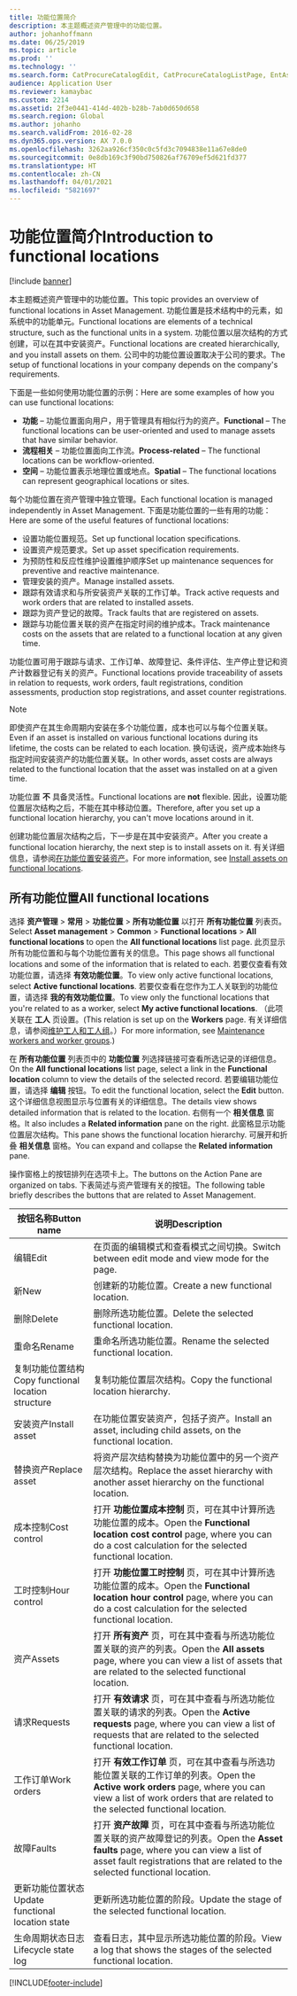 ```yaml
---
title: 功能位置简介
description: 本主题概述资产管理中的功能位置。
author: johanhoffmann
ms.date: 06/25/2019
ms.topic: article
ms.prod: ''
ms.technology: ''
ms.search.form: CatProcureCatalogEdit, CatProcureCatalogListPage, EntAssetFunctionalLocationEditSubLocations, EntAssetFunctionalLocationLookup, EntAssetFunctionalLocationRename, EntAssetFunctionalLocation
audience: Application User
ms.reviewer: kamaybac
ms.custom: 2214
ms.assetid: 2f3e0441-414d-402b-b28b-7ab0d650d658
ms.search.region: Global
ms.author: johanho
ms.search.validFrom: 2016-02-28
ms.dyn365.ops.version: AX 7.0.0
ms.openlocfilehash: 3262aa926cf350c0c5fd3c7094838e11a67e8de0
ms.sourcegitcommit: 0e8db169c3f90bd750826af76709ef5d621fd377
ms.translationtype: HT
ms.contentlocale: zh-CN
ms.lasthandoff: 04/01/2021
ms.locfileid: "5821697"
---
```

# <a name="introduction-to-functional-locations"></a><span data-ttu-id="7e6c4-103">功能位置简介</span><span class="sxs-lookup"><span data-stu-id="7e6c4-103">Introduction to functional locations</span></span>

[!include [banner](../../includes/banner.md)]

 

<span data-ttu-id="7e6c4-104">本主题概述资产管理中的功能位置。</span><span class="sxs-lookup"><span data-stu-id="7e6c4-104">This topic provides an overview of functional locations in Asset Management.</span></span> <span data-ttu-id="7e6c4-105">功能位置是技术结构中的元素，如系统中的功能单元。</span><span class="sxs-lookup"><span data-stu-id="7e6c4-105">Functional locations are elements of a technical structure, such as the functional units in a system.</span></span> <span data-ttu-id="7e6c4-106">功能位置以层次结构的方式创建，可以在其中安装资产。</span><span class="sxs-lookup"><span data-stu-id="7e6c4-106">Functional locations are created hierarchically, and you install assets on them.</span></span> <span data-ttu-id="7e6c4-107">公司中的功能位置设置取决于公司的要求。</span><span class="sxs-lookup"><span data-stu-id="7e6c4-107">The setup of functional locations in your company depends on the company's requirements.</span></span>

<span data-ttu-id="7e6c4-108">下面是一些如何使用功能位置的示例：</span><span class="sxs-lookup"><span data-stu-id="7e6c4-108">Here are some examples of how you can use functional locations:</span></span>

- <span data-ttu-id="7e6c4-109">**功能** – 功能位置面向用户，用于管理具有相似行为的资产。</span><span class="sxs-lookup"><span data-stu-id="7e6c4-109">**Functional** – The functional locations can be user-oriented and used to manage assets that have similar behavior.</span></span>
- <span data-ttu-id="7e6c4-110">**流程相关** – 功能位置面向工作流。</span><span class="sxs-lookup"><span data-stu-id="7e6c4-110">**Process-related** – The functional locations can be workflow-oriented.</span></span>
- <span data-ttu-id="7e6c4-111">**空间** – 功能位置表示地理位置或地点。</span><span class="sxs-lookup"><span data-stu-id="7e6c4-111">**Spatial** – The functional locations can represent geographical locations or sites.</span></span>

<span data-ttu-id="7e6c4-112">每个功能位置在资产管理中独立管理。</span><span class="sxs-lookup"><span data-stu-id="7e6c4-112">Each functional location is managed independently in Asset Management.</span></span> <span data-ttu-id="7e6c4-113">下面是功能位置的一些有用的功能：</span><span class="sxs-lookup"><span data-stu-id="7e6c4-113">Here are some of the useful features of functional locations:</span></span>

- <span data-ttu-id="7e6c4-114">设置功能位置规范。</span><span class="sxs-lookup"><span data-stu-id="7e6c4-114">Set up functional location specifications.</span></span>
- <span data-ttu-id="7e6c4-115">设置资产规范要求。</span><span class="sxs-lookup"><span data-stu-id="7e6c4-115">Set up asset specification requirements.</span></span>
- <span data-ttu-id="7e6c4-116">为预防性和反应性维护设置维护顺序</span><span class="sxs-lookup"><span data-stu-id="7e6c4-116">Set up maintenance sequences for preventive and reactive maintenance.</span></span>
- <span data-ttu-id="7e6c4-117">管理安装的资产。</span><span class="sxs-lookup"><span data-stu-id="7e6c4-117">Manage installed assets.</span></span>
- <span data-ttu-id="7e6c4-118">跟踪有效请求和与所安装资产关联的工作订单。</span><span class="sxs-lookup"><span data-stu-id="7e6c4-118">Track active requests and work orders that are related to installed assets.</span></span>
- <span data-ttu-id="7e6c4-119">跟踪为资产登记的故障。</span><span class="sxs-lookup"><span data-stu-id="7e6c4-119">Track faults that are registered on assets.</span></span>
- <span data-ttu-id="7e6c4-120">跟踪与功能位置关联的资产在指定时间的维护成本。</span><span class="sxs-lookup"><span data-stu-id="7e6c4-120">Track maintenance costs on the assets that are related to a functional location at any given time.</span></span>

<span data-ttu-id="7e6c4-121">功能位置可用于跟踪与请求、工作订单、故障登记、条件评估、生产停止登记和资产计数器登记有关的资产。</span><span class="sxs-lookup"><span data-stu-id="7e6c4-121">Functional locations provide traceability of assets in relation to requests, work orders, fault registrations, condition assessments, production stop registrations, and asset counter registrations.</span></span>

> [!NOTE]
> <span data-ttu-id="7e6c4-122">即使资产在其生命周期内安装在多个功能位置，成本也可以与每个位置关联。</span><span class="sxs-lookup"><span data-stu-id="7e6c4-122">Even if an asset is installed on various functional locations during its lifetime, the costs can be related to each location.</span></span> <span data-ttu-id="7e6c4-123">换句话说，资产成本始终与指定时间安装资产的功能位置关联。</span><span class="sxs-lookup"><span data-stu-id="7e6c4-123">In other words, asset costs are always related to the functional location that the asset was installed on at a given time.</span></span>

<span data-ttu-id="7e6c4-124">功能位置 **不** 具备灵活性。</span><span class="sxs-lookup"><span data-stu-id="7e6c4-124">Functional locations are **not** flexible.</span></span> <span data-ttu-id="7e6c4-125">因此，设置功能位置层次结构之后，不能在其中移动位置。</span><span class="sxs-lookup"><span data-stu-id="7e6c4-125">Therefore, after you set up a functional location hierarchy, you can't move locations around in it.</span></span> 

<span data-ttu-id="7e6c4-126">创建功能位置层次结构之后，下一步是在其中安装资产。</span><span class="sxs-lookup"><span data-stu-id="7e6c4-126">After you create a functional location hierarchy, the next step is to install assets on it.</span></span> <span data-ttu-id="7e6c4-127">有关详细信息，请参阅[在功能位置安装资产](../functional-locations/install-objects-on-functional-locations.md)。</span><span class="sxs-lookup"><span data-stu-id="7e6c4-127">For more information, see [Install assets on functional locations](../functional-locations/install-objects-on-functional-locations.md).</span></span>

## <a name="all-functional-locations"></a><span data-ttu-id="7e6c4-128">所有功能位置</span><span class="sxs-lookup"><span data-stu-id="7e6c4-128">All functional locations</span></span>

<span data-ttu-id="7e6c4-129">选择 **资产管理** \> **常用** \> **功能位置** \> **所有功能位置** 以打开 **所有功能位置** 列表页。</span><span class="sxs-lookup"><span data-stu-id="7e6c4-129">Select **Asset management** \> **Common** \> **Functional locations** \> **All functional locations** to open the **All functional locations** list page.</span></span> <span data-ttu-id="7e6c4-130">此页显示所有功能位置和与每个功能位置有关的信息。</span><span class="sxs-lookup"><span data-stu-id="7e6c4-130">This page shows all functional locations and some of the information that is related to each.</span></span> <span data-ttu-id="7e6c4-131">若要仅查看有效功能位置，请选择 **有效功能位置**。</span><span class="sxs-lookup"><span data-stu-id="7e6c4-131">To view only active functional locations, select **Active functional locations**.</span></span> <span data-ttu-id="7e6c4-132">若要仅查看在您作为工人关联到的功能位置，请选择 **我的有效功能位置**。</span><span class="sxs-lookup"><span data-stu-id="7e6c4-132">To view only the functional locations that you're related to as a worker, select **My active functional locations**.</span></span> <span data-ttu-id="7e6c4-133">（此项关联在 **工人** 页设置。</span><span class="sxs-lookup"><span data-stu-id="7e6c4-133">(This relation is set up on the **Workers** page.</span></span> <span data-ttu-id="7e6c4-134">有关详细信息，请参阅[维护工人和工人组](../setup-for-objects/workers-and-worker-groups.md)。）</span><span class="sxs-lookup"><span data-stu-id="7e6c4-134">For more information, see [Maintenance workers and worker groups](../setup-for-objects/workers-and-worker-groups.md).)</span></span>

<span data-ttu-id="7e6c4-135">在 **所有功能位置** 列表页中的 **功能位置** 列选择链接可查看所选记录的详细信息。</span><span class="sxs-lookup"><span data-stu-id="7e6c4-135">On the **All functional locations** list page, select a link in the **Functional location** column to view the details of the selected record.</span></span> <span data-ttu-id="7e6c4-136">若要编辑功能位置，请选择 **编辑** 按钮。</span><span class="sxs-lookup"><span data-stu-id="7e6c4-136">To edit the functional location, select the **Edit** button.</span></span> <span data-ttu-id="7e6c4-137">这个详细信息视图显示与位置有关的详细信息。</span><span class="sxs-lookup"><span data-stu-id="7e6c4-137">The details view shows detailed information that is related to the location.</span></span> <span data-ttu-id="7e6c4-138">右侧有一个 **相关信息** 窗格。</span><span class="sxs-lookup"><span data-stu-id="7e6c4-138">It also includes a **Related information** pane on the right.</span></span> <span data-ttu-id="7e6c4-139">此窗格显示功能位置层次结构。</span><span class="sxs-lookup"><span data-stu-id="7e6c4-139">This pane shows the functional location hierarchy.</span></span> <span data-ttu-id="7e6c4-140">可展开和折叠 **相关信息** 窗格。</span><span class="sxs-lookup"><span data-stu-id="7e6c4-140">You can expand and collapse the **Related information** pane.</span></span>

<span data-ttu-id="7e6c4-141">操作窗格上的按钮排列在选项卡上。</span><span class="sxs-lookup"><span data-stu-id="7e6c4-141">The buttons on the Action Pane are organized on tabs.</span></span> <span data-ttu-id="7e6c4-142">下表简述与资产管理有关的按钮。</span><span class="sxs-lookup"><span data-stu-id="7e6c4-142">The following table briefly describes the buttons that are related to Asset Management.</span></span>

| <span data-ttu-id="7e6c4-143">按钮名称</span><span class="sxs-lookup"><span data-stu-id="7e6c4-143">Button name</span></span>                         | <span data-ttu-id="7e6c4-144">说明</span><span class="sxs-lookup"><span data-stu-id="7e6c4-144">Description</span></span>                                                                                                                                  |
|-------------------------------------|----------------------------------------------------------------------------------------------------------------------------------------------|
| <span data-ttu-id="7e6c4-145">编辑​​</span><span class="sxs-lookup"><span data-stu-id="7e6c4-145">Edit</span></span>                                | <span data-ttu-id="7e6c4-146">在页面的编辑模式和查看模式之间切换。</span><span class="sxs-lookup"><span data-stu-id="7e6c4-146">Switch between edit mode and view mode for the page.</span></span>                                                                                         |
| <span data-ttu-id="7e6c4-147">新</span><span class="sxs-lookup"><span data-stu-id="7e6c4-147">New</span></span>                                 | <span data-ttu-id="7e6c4-148">创建新的功能位置。</span><span class="sxs-lookup"><span data-stu-id="7e6c4-148">Create a new functional location.</span></span>                                                                                                            |
| <span data-ttu-id="7e6c4-149">删除</span><span class="sxs-lookup"><span data-stu-id="7e6c4-149">Delete</span></span>                              | <span data-ttu-id="7e6c4-150">删除所选功能位置。</span><span class="sxs-lookup"><span data-stu-id="7e6c4-150">Delete the selected functional location.</span></span>                                                                                                     |
| <span data-ttu-id="7e6c4-151">重命名</span><span class="sxs-lookup"><span data-stu-id="7e6c4-151">Rename</span></span>                              | <span data-ttu-id="7e6c4-152">重命名所选功能位置。</span><span class="sxs-lookup"><span data-stu-id="7e6c4-152">Rename the selected functional location.</span></span>                                                                                                     |
| <span data-ttu-id="7e6c4-153">复制功能位置结构</span><span class="sxs-lookup"><span data-stu-id="7e6c4-153">Copy functional location structure</span></span>  | <span data-ttu-id="7e6c4-154">复制功能位置层次结构。</span><span class="sxs-lookup"><span data-stu-id="7e6c4-154">Copy the functional location hierarchy.</span></span>                                                                                                      |
| <span data-ttu-id="7e6c4-155">安装资产</span><span class="sxs-lookup"><span data-stu-id="7e6c4-155">Install asset</span></span>                       | <span data-ttu-id="7e6c4-156">在功能位置安装资产，包括子资产。</span><span class="sxs-lookup"><span data-stu-id="7e6c4-156">Install an asset, including child assets, on the functional location.</span></span>                                                                        |
| <span data-ttu-id="7e6c4-157">替换资产</span><span class="sxs-lookup"><span data-stu-id="7e6c4-157">Replace asset</span></span>                       | <span data-ttu-id="7e6c4-158">将资产层次结构替换为功能位置中的另一个资产层次结构。</span><span class="sxs-lookup"><span data-stu-id="7e6c4-158">Replace the asset hierarchy with another asset hierarchy on the functional location.</span></span>                                                         |
| <span data-ttu-id="7e6c4-159">成本控制</span><span class="sxs-lookup"><span data-stu-id="7e6c4-159">Cost control</span></span>                        | <span data-ttu-id="7e6c4-160">打开 **功能位置成本控制** 页，可在其中计算所选功能位置的成本。</span><span class="sxs-lookup"><span data-stu-id="7e6c4-160">Open the **Functional location cost control** page, where you can do a cost calculation for the selected functional location.</span></span>                |
| <span data-ttu-id="7e6c4-161">工时控制</span><span class="sxs-lookup"><span data-stu-id="7e6c4-161">Hour control</span></span>                        | <span data-ttu-id="7e6c4-162">打开 **功能位置工时控制** 页，可在其中计算所选功能位置的成本。</span><span class="sxs-lookup"><span data-stu-id="7e6c4-162">Open the **Functional location hour control** page, where you can do a cost calculation for the selected functional location.</span></span>                |
| <span data-ttu-id="7e6c4-163">资产</span><span class="sxs-lookup"><span data-stu-id="7e6c4-163">Assets</span></span>                              | <span data-ttu-id="7e6c4-164">打开 **所有资产** 页，可在其中查看与所选功能位置关联的资产的列表。</span><span class="sxs-lookup"><span data-stu-id="7e6c4-164">Open the **All assets** page, where you can view a list of assets that are related to the selected functional location.</span></span>                      |
| <span data-ttu-id="7e6c4-165">请求</span><span class="sxs-lookup"><span data-stu-id="7e6c4-165">Requests</span></span>                            | <span data-ttu-id="7e6c4-166">打开 **有效请求** 页，可在其中查看与所选功能位置关联的请求的列表。</span><span class="sxs-lookup"><span data-stu-id="7e6c4-166">Open the **Active requests** page, where you can view a list of requests that are related to the selected functional location.</span></span>               |
| <span data-ttu-id="7e6c4-167">工作订单</span><span class="sxs-lookup"><span data-stu-id="7e6c4-167">Work orders</span></span>                         | <span data-ttu-id="7e6c4-168">打开 **有效工作订单** 页，可在其中查看与所选功能位置关联的工作订单的列表。</span><span class="sxs-lookup"><span data-stu-id="7e6c4-168">Open the **Active work orders** page, where you can view a list of work orders that are related to the selected functional location.</span></span>         |
| <span data-ttu-id="7e6c4-169">故障</span><span class="sxs-lookup"><span data-stu-id="7e6c4-169">Faults</span></span>                              | <span data-ttu-id="7e6c4-170">打开 **资产故障** 页，可在其中查看与所选功能位置关联的资产故障登记的列表。</span><span class="sxs-lookup"><span data-stu-id="7e6c4-170">Open the **Asset faults** page, where you can view a list of asset fault registrations that are related to the selected functional location.</span></span> |
| <span data-ttu-id="7e6c4-171">更新功能位置状态</span><span class="sxs-lookup"><span data-stu-id="7e6c4-171">Update functional location state</span></span>    | <span data-ttu-id="7e6c4-172">更新所选功能位置的阶段。</span><span class="sxs-lookup"><span data-stu-id="7e6c4-172">Update the stage of the selected functional location.</span></span>                                                                                        |
| <span data-ttu-id="7e6c4-173">生命周期状态日志</span><span class="sxs-lookup"><span data-stu-id="7e6c4-173">Lifecycle state log</span></span>                 | <span data-ttu-id="7e6c4-174">查看日志，其中显示所选功能位置的阶段。</span><span class="sxs-lookup"><span data-stu-id="7e6c4-174">View a log that shows the stages of the selected functional location.</span></span>                                                                        |


[!INCLUDE[footer-include](../../../includes/footer-banner.md)]